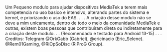Um Pequeno modulo para ajudar dispositivos MediaTek a terem mais competencia no uso basico e intensivo, alterando partes do sistema e kernel, e priorizando o uso do EAS.
.
.
.
A criação desse modulo não se deve a mim unicamente, dentro de todo o meio da comunidade MediaTek e outras, existem boas pessoas que contribuiram direta ou indiretamente para a criação deste modulo.
.
.
(Recomendado e testado para Android 13-15)
.
.
.
Creditos:
Telegram
@OrkGabb (Gabriel),
@ericinacio (Eric_Selene).
@Rem01Gaming,
@RiOpSoDisc (RiProG Group).
